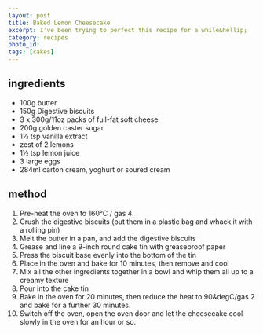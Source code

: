 ```yaml
---
layout: post
title: Baked Lemon Cheesecake
excerpt: I've been trying to perfect this recipe for a while&hellip;
category: recipes
photo_id: 
tags: [cakes]
---
```


ingredients
-----------

* 100g butter
* 150g Digestive biscuits
* 3 x 300g/11oz packs of full-fat soft cheese
* 200g golden caster sugar
* 1&frac12; tsp vanilla extract
* zest of 2 lemons
* 1&frac12; tsp lemon juice
* 3 large eggs
* 284ml carton cream, yoghurt or soured cream

method
------

1. Pre-heat the oven to 160&deg;C / gas 4.
2. Crush the digestive biscuits (put them in a plastic bag and whack it with a rolling pin)
3. Melt the butter in a pan, and add the digestive biscuits
4. Grease and line a 9-inch round cake tin with greaseproof paper
5. Press the biscuit base evenly into the bottom of the tin
6. Place in the oven and bake for 10 minutes, then remove and cool
7. Mix all the other ingredients together in a bowl and whip them all up to a creamy texture
8. Pour into the cake tin
9. Bake in the oven for 20 minutes, then reduce the heat to 90&degC/gas 2 and bake for a further 30 minutes.
10. Switch off the oven, open the oven door and let the cheesecake cool slowly in the oven for an hour or so.

